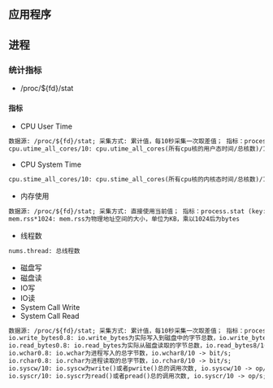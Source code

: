 ## 应用程序


## 进程

### 统计指标
* /proc/${fd}/stat

#### 指标
* CPU User Time
```md
数据源: /proc/${fd}/stat; 采集方式: 累计值，每10秒采集一次取差值； 指标：process.stat (key: system); 备注：所有相同名称的进程会累加在一起计算；
cpu.utime_all_cores/10: cpu.utime_all_cores(所有cpu核的用户态时间/总核数)/10
```
* CPU System Time
```md
cpu.stime_all_cores/10: cpu.stime_all_cores(所有cpu核的内核态时间/总核数)/10
```
* 内存使用
```md
数据源: /proc/${fd}/stat; 采集方式: 直接使用当前值； 指标：process.stat (key: system); 备注：所有相同名称的进程会累加在一起计算；
mem.rss*1024: mem.rss为物理地址空间的大小，单位为KB，乘以1024后为bytes
```
* 线程数
```md
nums.thread: 总线程数
```
* 磁盘写
* 磁盘读
* IO写
* IO读
* System Call Write
* System Call Read
```md
数据源: /proc/${fd}/stat; 采集方式: 累计值，每10秒采集一次取差值； 指标：process.stat (key: system); 备注：所有相同名称的进程会累加在一起计算；
io.write_bytes0.8: io.write_bytes为实际写入到磁盘中的字节总数，io.write_bytes8/10 -> bit/s;
io.read_bytes0.8: io.read_bytes为实际从磁盘读取的字节总数，io.read_bytes8/10 -> bit/s;
io.wchar0.8: io.wchar为进程写入的总字节数，io.wchar8/10 -> bit/s;
io.rchar0.8: io.rchar为进程读取的总字节数，io.rchar8/10 -> bit/s;
io.syscw/10: io.syscw为write()或者pwrite()总的调用次数, io.syscw/10 -> op/s;
io.syscr/10: io.syscr为read()或者pread()总的调用次数, io.syscr/10 -> op/s;
```